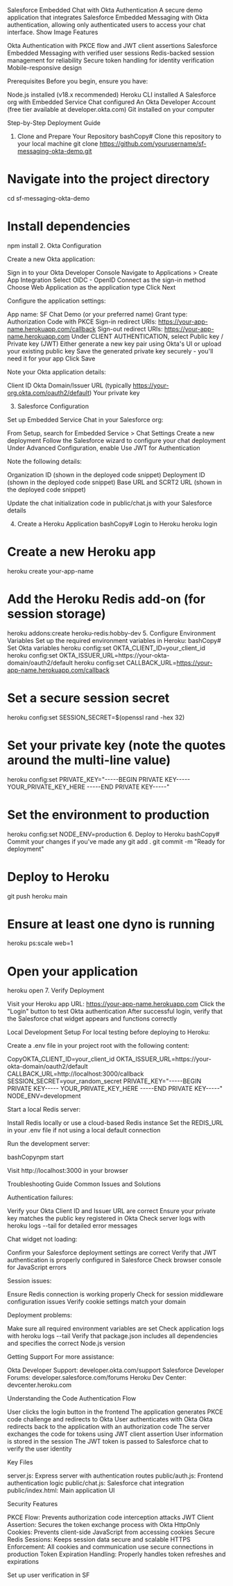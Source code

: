 Salesforce Embedded Chat with Okta Authentication
A secure demo application that integrates Salesforce Embedded Messaging with Okta authentication, allowing only authenticated users to access your chat interface.
Show Image
Features

Okta Authentication with PKCE flow and JWT client assertions
Salesforce Embedded Messaging with verified user sessions
Redis-backed session management for reliability
Secure token handling for identity verification
Mobile-responsive design

Prerequisites
Before you begin, ensure you have:

Node.js installed (v18.x recommended)
Heroku CLI installed
A Salesforce org with Embedded Service Chat configured
An Okta Developer Account (free tier available at developer.okta.com)
Git installed on your computer

Step-by-Step Deployment Guide
1. Clone and Prepare Your Repository
bashCopy# Clone this repository to your local machine
git clone https://github.com/yourusername/sf-messaging-okta-demo.git

# Navigate into the project directory
cd sf-messaging-okta-demo

# Install dependencies
npm install
2. Okta Configuration

Create a new Okta application:

Sign in to your Okta Developer Console
Navigate to Applications > Create App Integration
Select OIDC - OpenID Connect as the sign-in method
Choose Web Application as the application type
Click Next


Configure the application settings:

App name: SF Chat Demo (or your preferred name)
Grant type: Authorization Code with PKCE
Sign-in redirect URIs: https://your-app-name.herokuapp.com/callback
Sign-out redirect URIs: https://your-app-name.herokuapp.com
Under CLIENT AUTHENTICATION, select Public key / Private key (JWT)
Either generate a new key pair using Okta's UI or upload your existing public key
Save the generated private key securely - you'll need it for your app
Click Save


Note your Okta application details:

Client ID
Okta Domain/Issuer URL (typically https://your-org.okta.com/oauth2/default)
Your private key



3. Salesforce Configuration

Set up Embedded Service Chat in your Salesforce org:

From Setup, search for Embedded Service > Chat Settings
Create a new deployment
Follow the Salesforce wizard to configure your chat deployment
Under Advanced Configuration, enable Use JWT for Authentication


Note the following details:

Organization ID (shown in the deployed code snippet)
Deployment ID (shown in the deployed code snippet)
Base URL and SCRT2 URL (shown in the deployed code snippet)


Update the chat initialization code in public/chat.js with your Salesforce details

4. Create a Heroku Application
bashCopy# Login to Heroku
heroku login

# Create a new Heroku app
heroku create your-app-name

# Add the Heroku Redis add-on (for session storage)
heroku addons:create heroku-redis:hobby-dev
5. Configure Environment Variables
Set up the required environment variables in Heroku:
bashCopy# Set Okta variables
heroku config:set OKTA_CLIENT_ID=your_client_id
heroku config:set OKTA_ISSUER_URL=https://your-okta-domain/oauth2/default
heroku config:set CALLBACK_URL=https://your-app-name.herokuapp.com/callback

# Set a secure session secret
heroku config:set SESSION_SECRET=$(openssl rand -hex 32)

# Set your private key (note the quotes around the multi-line value)
heroku config:set PRIVATE_KEY="-----BEGIN PRIVATE KEY-----
YOUR_PRIVATE_KEY_HERE
-----END PRIVATE KEY-----"

# Set the environment to production
heroku config:set NODE_ENV=production
6. Deploy to Heroku
bashCopy# Commit your changes if you've made any
git add .
git commit -m "Ready for deployment"

# Deploy to Heroku
git push heroku main

# Ensure at least one dyno is running
heroku ps:scale web=1

# Open your application
heroku open
7. Verify Deployment

Visit your Heroku app URL: https://your-app-name.herokuapp.com
Click the "Login" button to test Okta authentication
After successful login, verify that the Salesforce chat widget appears and functions correctly

Local Development Setup
For local testing before deploying to Heroku:

Create a .env file in your project root with the following content:

CopyOKTA_CLIENT_ID=your_client_id
OKTA_ISSUER_URL=https://your-okta-domain/oauth2/default
CALLBACK_URL=http://localhost:3000/callback
SESSION_SECRET=your_random_secret
PRIVATE_KEY="-----BEGIN PRIVATE KEY-----
YOUR_PRIVATE_KEY_HERE
-----END PRIVATE KEY-----"
NODE_ENV=development

Start a local Redis server:

Install Redis locally or use a cloud-based Redis instance
Set the REDIS_URL in your .env file if not using a local default connection


Run the development server:

bashCopynpm start

Visit http://localhost:3000 in your browser

Troubleshooting Guide
Common Issues and Solutions

Authentication failures:

Verify your Okta Client ID and Issuer URL are correct
Ensure your private key matches the public key registered in Okta
Check server logs with heroku logs --tail for detailed error messages


Chat widget not loading:

Confirm your Salesforce deployment settings are correct
Verify that JWT authentication is properly configured in Salesforce
Check browser console for JavaScript errors


Session issues:

Ensure Redis connection is working properly
Check for session middleware configuration issues
Verify cookie settings match your domain


Deployment problems:

Make sure all required environment variables are set
Check application logs with heroku logs --tail
Verify that package.json includes all dependencies and specifies the correct Node.js version



Getting Support
For more assistance:

Okta Developer Support: developer.okta.com/support
Salesforce Developer Forums: developer.salesforce.com/forums
Heroku Dev Center: devcenter.heroku.com

Understanding the Code
Authentication Flow

User clicks the login button in the frontend
The application generates PKCE code challenge and redirects to Okta
User authenticates with Okta
Okta redirects back to the application with an authorization code
The server exchanges the code for tokens using JWT client assertion
User information is stored in the session
The JWT token is passed to Salesforce chat to verify the user identity

Key Files

server.js: Express server with authentication routes
public/auth.js: Frontend authentication logic
public/chat.js: Salesforce chat integration
public/index.html: Main application UI

Security Features

PKCE Flow: Prevents authorization code interception attacks
JWT Client Assertion: Secures the token exchange process with Okta
HttpOnly Cookies: Prevents client-side JavaScript from accessing cookies
Secure Redis Sessions: Keeps session data secure and scalable
HTTPS Enforcement: All cookies and communication use secure connections in production
Token Expiration Handling: Properly handles token refreshes and expirations


Set up user verification in SF
